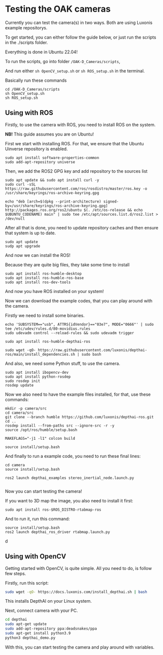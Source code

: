 # Testing the OAK cameras

Currently you can test the camera(s) in two ways. Both are using Luxonis example repositorys.

To get started, you can either follow the guide below, or just run the scripts in the ./scripts folder.

Everything is done in Ubuntu 22.04!

To run the scripts, go into folder `/OAK-D_Cameras/scripts`,

And run either `sh OpenCV_setup.sh` or `sh ROS_setup.sh` in the terminal.

Basically run these commands

```
cd /OAK-D_Cameras/scripts
sh OpenCV_setup.sh 
sh ROS_setup.sh
```

## Using with ROS

Firstly, to use the camera with ROS, you need to install ROS on the system.

**NB!** This guide assumes you are on Ubuntu!

First we start with installing ROS. For that, we ensure that the Ubuntu Uinverse repository is enabled.

```
sudo apt install software-properties-common
sudo add-apt-repository universe

```

Then, we add the ROS2 GPG key and add repository to the sources list

```
sudo apt update && sudo apt install curl -y
sudo curl -sSL https://raw.githubusercontent.com/ros/rosdistro/master/ros.key -o /usr/share/keyrings/ros-archive-keyring.gpg

echo "deb [arch=$(dpkg --print-architecture) signed-by=/usr/share/keyrings/ros-archive-keyring.gpg] http://packages.ros.org/ros2/ubuntu $(. /etc/os-release && echo $UBUNTU_CODENAME) main" | sudo tee /etc/apt/sources.list.d/ros2.list > /dev/null

```

After all that is done, you need to update repository caches and then ensure that system is up to date.

```
sudo apt update
sudp apt upgrade
```

And now we can install the ROS!

Because they are quite big files, they take some time to install

```
sudo apt install ros-humble-desktop
sudo apt install ros-humble-ros-base
sudo apt install ros-dev-tools
```

And now you have ROS installed on your system!

Now we can download the example codes, that you can play around with the camera.

Firstly we need to install some binaries.

```
echo 'SUBSYSTEM=="usb", ATTRS{idVendor}=="03e7", MODE="0666"' | sudo tee /etc/udev/rules.d/80-movidius.rules
sudo udevadm control --reload-rules && sudo udevadm trigger

sudo apt install ros-humble-depthai-ros

sudo wget -qO- https://raw.githubusercontent.com/luxonis/depthai-ros/main/install_dependencies.sh | sudo bash

```

And also, we need some Python stuff, to use the camera.

```
sudo apt install ibopencv-dev
sudo apt install python-rosdep
sudo rosdep init
rosdep update
```

Now we also need to have the example files installed, for that, use these commands:

```
mkdir -p camera/src
cd camera/src
git clone --branch humble https://github.com/luxonis/depthai-ros.git
cd ..
rosdep install --from-paths src --ignore-src -r -y
source /opt/ros/humble/setup.bash

MAKEFLAGS="-j1 -l1" colcon build

source install/setup.bash

```

And finally to run a example code, you need to run these final lines:

```
cd camera
source install/setup.bash

ros2 launch depthai_examples stereo_inertial_node.launch.py


```

Now you can start testing the camera!

If you want to 3D map the image, you also need to install it first:

```
sudo apt install ros-$ROS_DISTRO-rtabmap-ros
```

And to run it, run this command:

```
source install/setup.bash
ros2 launch depthai_ros_driver rtabmap.launch.py
```

d

## Using with OpenCV

Getting started with OpenCV, is quite simple. All you need to do, is follow few steps.

Firstly, run this script:

```bash
sudo wget -qO- https://docs.luxonis.com/install_depthai.sh | bash
```

This installs DepthAI on your Linux system.

Next, connect camera with your PC.

```bash
cd depthai
sudo apt-get update
sudo add-apt-repository ppa:deadsnakes/ppa
sudo apt-get install python3.9
python3 depthai_demo.py
```

With this, you can start testing the camera and play around with variables.
